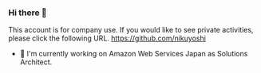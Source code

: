 ### Hi there 👋 

This account is for company use. If you would like to see private activities, please click the following URL.
https://github.com/nikuyoshi

* 🔭 I'm currently working on Amazon Web Services Japan as Solutions Architect.

<!--
**uchiroki/uchiroki** is a ✨ _special_ ✨ repository because its `README.md` (this file) appears on your GitHub profile.

Here are some ideas to get you started:

- 🔭 I’m currently working on ...
- 🌱 I’m currently learning ...
- 👯 I’m looking to collaborate on ...
- 🤔 I’m looking for help with ...
- 💬 Ask me about ...
- 📫 How to reach me: ...
- 😄 Pronouns: ...
- ⚡ Fun fact: ...
-->
